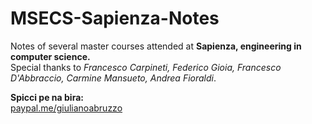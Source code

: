 # MSECS-Sapienza-Notes
Notes of several master courses attended at **Sapienza, engineering in computer science.**<br/>
Special thanks to *Francesco Carpineti, Federico Gioia, Francesco D'Abbraccio, Carmine Mansueto, Andrea Fioraldi*.<br/>

**Spicci pe na bira:**<br/>
[paypal.me/giulianoabruzzo](https://paypal.me/giulianoabruzzo)

